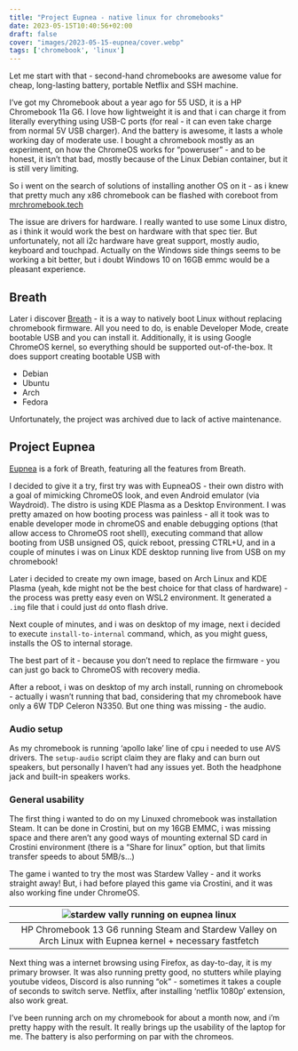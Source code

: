 ```yaml
---
title: "Project Eupnea - native linux for chromebooks"
date: 2023-05-15T10:40:56+02:00
draft: false
cover: "images/2023-05-15-eupnea/cover.webp"
tags: ['chromebook', 'linux']
---
```


Let me start with that - second-hand chromebooks are awesome value for cheap, long-lasting battery, portable Netflix and SSH machine.

I’ve got my Chromebook about a year ago for 55 USD, it is a HP Chromebook 11a G6. I love how lightweight it is and that i can charge it from literally everything using USB-C ports (for real - it can even take charge from normal 5V USB charger). And the battery is awesome, it lasts a whole working day of moderate use.
I bought a chromebook mostly as an experiment, on how the ChromeOS works for “poweruser” - and to be honest, it isn’t that bad, mostly because of the Linux Debian container, but it is still very limiting.

So i went on the search of solutions of installing another OS on it - as i knew that pretty much any x86 chromebook can be flashed with coreboot from [mrchromebook.tech](http://mrchromebook.tech)

The issue are drivers for hardware. I really wanted to use some Linux distro, as i think it would work the best on hardware with that spec tier. But unfortunately, not all i2c hardware have great support, mostly audio, keyboard and touchpad. Actually on the Windows side things seems to be working a bit better, but i doubt Windows 10 on 16GB emmc would be a pleasant experience.

## Breath

Later i discover [Breath](https://github.com/cb-linux/breath) - it is a way to natively boot Linux without replacing chromebook firmware. All you need to do, is enable Developer Mode, create bootable USB and you can install it. Additionally, it is using Google ChromeOS kernel, so everything should be supported out-of-the-box. It does support creating bootable USB with

- Debian
- Ubuntu
- Arch
- Fedora

Unfortunately, the project was archived due to lack of active maintenance.

## Project Eupnea

[Eupnea](https://eupnea-linux.github.io/) is a fork of Breath, featuring all the features from Breath.

I decided to give it a try, first try was with EupneaOS - their own distro with a goal of mimicking ChromeOS look, and even Android emulator (via Waydroid). The distro is using KDE Plasma as a Desktop Environment.
I was pretty amazed on how booting process was painless - all it took was to enable developer mode in chromeOS and enable debugging options (that allow access to ChromeOS root shell), executing command that allow booting from USB unsigned OS, quick reboot, pressing CTRL+U, and in a couple of minutes i was on Linux KDE desktop running live from USB on my chromebook!

Later i decided to create my own image, based on Arch Linux and KDE Plasma (yeah, kde might not be the best choice for that class of hardware) - the process was pretty easy even on WSL2 environment. It generated a `.img` file that i could just `dd` onto flash drive.

Next couple of minutes, and i was on desktop of my image, next i decided to execute `install-to-internal` command, which, as you might guess, installs the OS to internal storage.

The best part of it - because you don’t need to replace the firmware - you can just go back to ChromeOS with recovery media.

After a reboot, i was on desktop of my arch install, running on chromebook - actually i wasn’t running that bad, considering that my chromebook have only a 6W TDP Celeron N3350. But one thing was missing - the audio.

### Audio setup

As my chromebook is running ‘apollo lake’ line of cpu i needed to use AVS drivers. The `setup-audio` script claim they are flaky and can burn out speakers, but personally I haven’t had any issues yet. Both the headphone jack and built-in speakers works.

### General usability

The first thing i wanted to do on my Linuxed chromebook was installation Steam. It can be done in Crostini, but on my 16GB EMMC, i was missing space and there aren’t any good ways of mounting external SD card in Crostini environment (there is a “Share for linux” option, but that limits transfer speeds to about 5MB/s…)

The game i wanted to try the most was Stardew Valley - and it works straight away!
But, i had before played this game via Crostini, and it was also working fine under ChromeOS.

| ![stardew vally running on eupnea linux](images/2023-05-15-eupnea/eupnea-sv.webp) |
|:--:|
| HP Chromebook 13 G6 running Steam and Stardew Valley on Arch Linux with Eupnea kernel + necessary fastfetch |


Next thing was a internet browsing using Firefox, as day-to-day, it is my primary browser. It was also running pretty good, no stutters while playing youtube videos, Discord is also running “ok” - sometimes it takes a couple of seconds to switch serve. Netflix, after installing ‘netflix 1080p’ extension, also work great.

I’ve been running arch on my chromebook for about a month now, and i’m pretty happy with the result. It really brings up the usability of the laptop for me. The battery is also performing on par with the chromeos.